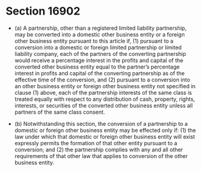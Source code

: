 # Section 16902

- (a) A partnership, other than a registered limited liability partnership, may be converted into a domestic other business entity or a foreign other business entity pursuant to this article if, (1) pursuant to a conversion into a domestic or foreign limited partnership or limited liability company, each of the partners of the converting partnership would receive a percentage interest in the profits and capital of the converted other business entity equal to the partner’s percentage interest in profits and capital of the converting partnership as of the effective time of the conversion, and (2) pursuant to a conversion into an other business entity or foreign other business entity not specified in clause (1) above, each of the partnership interests of the same class is treated equally with respect to any distribution of cash, property, rights, interests, or securities of the converted other business entity unless all partners of the same class consent.

- (b) Notwithstanding this section, the conversion of a partnership to a domestic or foreign other business entity may be effected only if: (1) the law under which that domestic or foreign other business entity will exist expressly permits the formation of that other entity pursuant to a conversion; and (2) the partnership complies with any and all other requirements of that other law that applies to conversion of the other business entity.